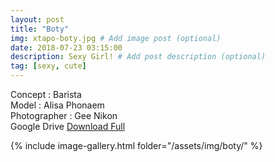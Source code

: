 ```yaml
---
layout: post
title: "Boty"
img: xtapo-boty.jpg # Add image post (optional)
date: 2018-07-23 03:15:00
description: Sexy Girl! # Add post description (optional)
tag: [sexy, cute]
---
```

Concept : Barista  
Model : Alisa Phonaem  
Photographer : Gee Nikon  
Google Drive [Download Full](http://gestyy.com/e0GwOn)                         

{% include image-gallery.html folder="/assets/img/boty/" %}
